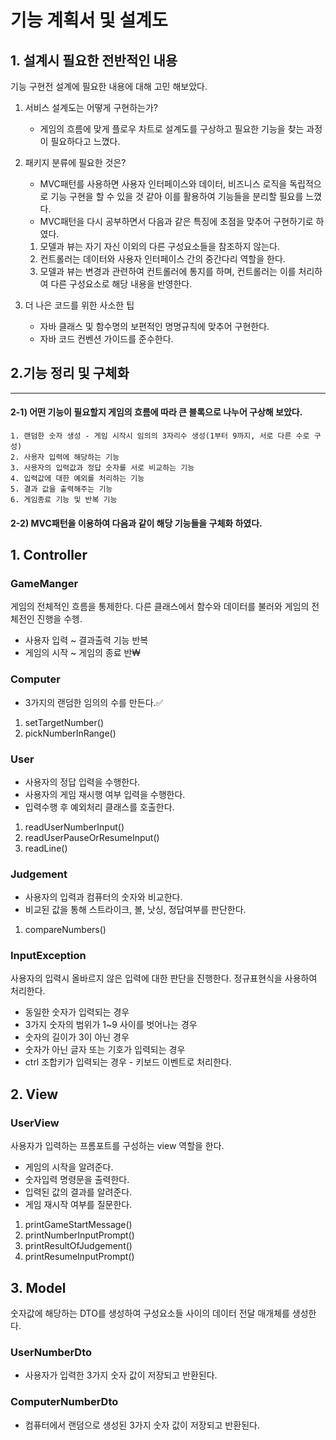 # 기능 계획서 및 설계도

## 1. 설계시 필요한 전반적인 내용
기능 구현전 설계에 필요한 내용에 대해 고민 해보았다.
1. 서비스 설계도는 어떻게 구현하는가?
    - 게임의 흐름에 맞게 플로우 차트로 설계도를 구상하고 필요한 기능을 찾는 과정이 필요하다고 느꼈다.


2. 패키지 분류에 필요한 것은?

   - MVC패턴를 사용하면 사용자 인터페이스와 데이터, 비즈니스 로직을 독립적으로 기능 구현을 할 수 있을 것 같아 이를 활용하여 기능들을 분리할 필요를 느꼈다.
   - MVC패턴을 다시 공부하면서 다음과 같은 특징에 초점을 맞추어 구현하기로 하였다.
   1) 모델과 뷰는 자기 자신 이외의 다른 구성요소들을 참조하지 않는다.
   2) 컨트롤러는 데이터와 사용자 인터페이스 간의 중간다리 역할을 한다.
   3) 모델과 뷰는 변경과 관련하여 컨트롤러에 통지를 하며, 컨트롤러는 이를 처리하여 다른 구성요소로 해당 내용을 반영한다.
   

3. 더 나은 코드를 위한 사소한 팁
   - 자바 클래스 및 함수명의 보편적인 명명규칙에 맞추어 구현한다.
   - 자바 코드 컨벤션 가이드를 준수한다. 

## 2.기능 정리 및 구체화
***
#### 2-1) 어떤 기능이 필요할지 게임의 흐름에 따라 큰 블록으로 나누어 구상해 보았다.
    
    1. 랜덤한 숫자 생성 - 게임 시작시 임의의 3자리수 생성(1부터 9까지, 서로 다른 수로 구성)
    2. 사용자 입력에 해당하는 기능
    3. 사용자의 입력값과 정답 숫자를 서로 비교하는 기능
    4. 입력값에 대한 예외를 처리하는 기능 
    5. 결과 값을 출력해주는 기능
    6. 게임종료 기능 및 반복 기능

#### 2-2) MVC패턴을 이용하여 다음과 같이 해당 기능들을 구체화 하였다.
## 1. Controller

### GameManger

   게임의 전체적인 흐름을 통제한다.
   다른 클래스에서 함수와 데이터를 불러와 게임의 전체전인 진행을 수헹.
   - 사용자 입력 ~ 결과출력 기능 반복
   - 게임의 시작 ~ 게임의 종료 반₩
   
### Computer
   - 3가지의 랜덤한 임의의 수를 만든다.✅
   1. setTargetNumber()
   2. pickNumberInRange()

### User
   - 사용자의 정답 입력을 수행한다.
   - 사용자의 게임 재시행 여부 입력을 수행한다.
   - 입력수행 후 예외처리 클래스를 호출한다. 
   1. readUserNumberInput()
   2. readUserPauseOrResumeInput()
   3. readLine() 

### Judgement
   - 사용자의 입력과 컴퓨터의 숫자와 비교한다.
   - 비교된 값을 통해 스트라이크, 볼, 낫싱, 정답여부를 판단한다.
   1. compareNumbers()

### InputException
   사용자의 입력시 올바르지 않은 입력에 대한 판단을 진행한다.
   정규표현식을 사용하여 처리한다.

   - 동일한 숫자가 입력되는 경우
   - 3가지 숫자의 범위가 1~9 사이를 벗어나는 경우
   - 숫자의 길이가 3이 아닌 경우
   - 숫자가 아닌 글자 또는 기호가 입력되는 경우
   - ctrl 조합키가 입력되는 경우 - 키보드 이벤트로 처리한다.

## 2. View

### UserView

   사용자가 입력하는 프롬포트를 구성하는 view 역할을 한다.

   - 게임의 시작을 알려준다.
   - 숫자입력 명령문을 출력한다.
   - 입력된 값의 결과를 알려준다.
   - 게임 재시작 여부를 질문한다.

   1. printGameStartMessage()
   2. printNumberInputPrompt()
   3. printResultOfJudgement()
   4. printResumeInputPrompt()

## 3. Model
   
   숫자값에 해당하는 DTO를 생성하여 구성요소들 사이의 데이터 전달 매개체를 생성한다.
   
### UserNumberDto
   - 사용자가 입력한 3가지 숫자 값이 저장되고 반환된다.

### ComputerNumberDto
   - 컴퓨터에서 랜덤으로 생성된 3가지 숫자 값이 저장되고 반환된다.